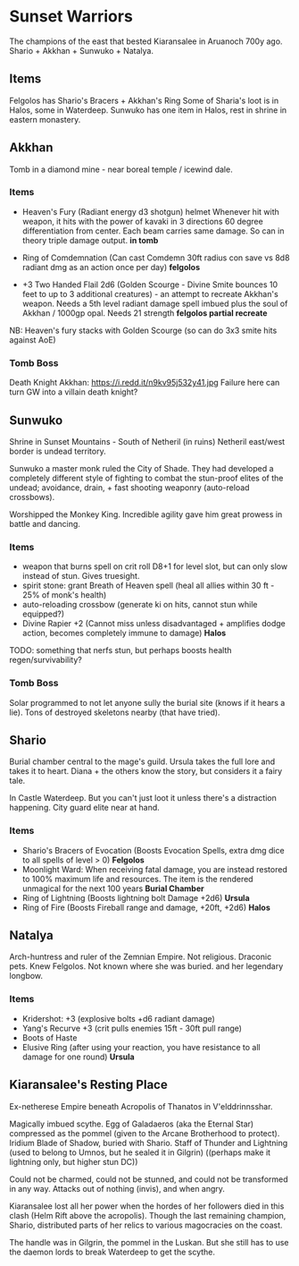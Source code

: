 # Sunset Warriors
The champions of the east that bested Kiaransalee in Aruanoch 700y ago.
Shario + Akkhan + Sunwuko + Natalya.

## Items
Felgolos has Shario's Bracers + Akkhan's Ring
Some of Sharia's loot is in Halos, some in Waterdeep.
Sunwuko has one item in Halos, rest in shrine in eastern monastery.

## Akkhan
Tomb in a diamond mine - near boreal temple / icewind dale.

### Items
- Heaven's Fury (Radiant energy d3 shotgun) helmet
Whenever hit with weapon, it hits with the power of kavaki in 3 directions
60 degree differentiation from center. Each beam carries same damage. So can in theory triple damage output. __in tomb__
- Ring of Comdemnation (Can cast Comdemn 30ft radius con save vs 8d8 radiant dmg as an action once per day) __felgolos__

- +3 Two Handed Flail 2d6 (Golden Scourge - Divine Smite bounces 10 feet to up to 3 additional creatures) - an attempt to recreate Akkhan's weapon. Needs a 5th level radiant damage spell imbued plus the soul of Akkhan / 1000gp opal. Needs 21 strength __felgolos partial recreate__

NB: Heaven's fury stacks with Golden Scourge (so can do 3x3 smite hits against AoE)

### Tomb Boss
Death Knight Akkhan: https://i.redd.it/n9kv95j532y41.jpg
Failure here can turn GW into a villain death knight?

## Sunwuko
Shrine in Sunset Mountains - South of Netheril (in ruins)
Netheril east/west border is undead territory.

Sunwuko a master monk ruled the City of Shade. They had developed a completely different style of fighting to combat the stun-proof elites of the undead; avoidance, drain, + fast shooting weaponry (auto-reload crossbows).

Worshipped the Monkey King. Incredible agility gave him great prowess in battle and dancing.

### Items
- weapon that burns spell on crit roll D8+1 for level slot, but can only slow instead of stun. Gives truesight.
- spirit stone: grant Breath of Heaven spell (heal all allies within 30 ft - 25% of monk's health)
- auto-reloading crossbow (generate ki on hits, cannot stun while equipped?)
- Divine Rapier +2 (Cannot miss unless disadvantaged + amplifies dodge action, becomes completely immune to damage) __Halos__

TODO: something that nerfs stun, but perhaps boosts health regen/survivability?

### Tomb Boss
Solar programmed to not let anyone sully the burial site (knows if it hears a lie). Tons of destroyed skeletons nearby (that have tried).

## Shario
Burial chamber central to the mage's guild. Ursula takes the full lore and takes it to heart.
Diana + the others know the story, but considers it a fairy tale.

In Castle Waterdeep. But you can't just loot it unless there's a distraction happening. City guard elite near at hand.

### Items
- Shario's Bracers of Evocation (Boosts Evocation Spells, extra dmg dice to all spells of level > 0) __Felgolos__
- Moonlight Ward: When receiving fatal damage, you are instead restored to 100% maximum life and resources. The item is the rendered unmagical for the next 100 years __Burial Chamber__
- Ring of Lightning (Boosts lightning bolt Damage +2d6) __Ursula__
- Ring of Fire (Boosts Fireball range and damage, +20ft, +2d6) __Halos__

## Natalya
Arch-huntress and ruler of the Zemnian Empire. Not religious. Draconic pets. Knew Felgolos. Not known where she was buried.
and her legendary longbow.

### Items
- Kridershot: +3 (explosive bolts +d6 radiant damage)
- Yang's Recurve +3 (crit pulls enemies 15ft - 30ft pull range)
- Boots of Haste
- Elusive Ring (after using your reaction, you have resistance to all damage for one round) __Ursula__

## Kiaransalee's Resting Place
Ex-netherese Empire beneath Acropolis of Thanatos in V'elddrinnsshar.

Magically imbued scythe. Egg of Galadaeros (aka the Eternal Star) compressed as the pommel (given to the Arcane Brotherhood to protect).
Iridium Blade of Shadow, buried with Shario.
Staff of Thunder and Lightning (used to belong to Umnos, but he sealed it in Gilgrin) ((perhaps make it lightning only, but higher stun DC))

Could not be charmed, could not be stunned, and could not be transformed in any way. Attacks out of nothing (invis), and when angry.

Kiaransalee lost all her power when the hordes of her followers died in this clash (Helm Rift above the acropolis). Though the last remaining champion, Shario, distributed parts of her relics to various magocracies on the coast.

The handle was in Gilgrin, the pommel in the Luskan. But she still has to use the daemon lords to break Waterdeep to get the scythe.
